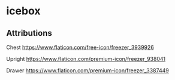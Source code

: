 # icebox

## Attributions

Chest
https://www.flaticon.com/free-icon/freezer_3939926

Upright
https://www.flaticon.com/premium-icon/freezer_938041

Drawer
https://www.flaticon.com/premium-icon/freezer_3387449